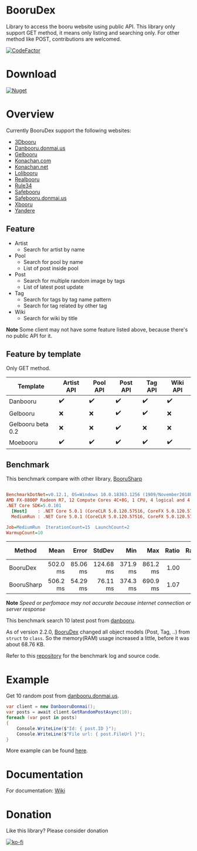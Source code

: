 # BooruDex

Library to access the booru website using public API. 
This library only support GET method, it means only listing and searching only. 
For other method like POST, contributions are welcomed.

[![CodeFactor](https://www.codefactor.io/repository/github/shiroechi/boorudex/badge?style=for-the-badge)](https://www.codefactor.io/repository/github/shiroechi/boorudex)

# Download

[![Nuget](https://img.shields.io/nuget/v/BooruDex?style=for-the-badge)](https://www.nuget.org/packages/BooruDex)

# Overview 

Currently BooruDex support the following websites:
- [3Dbooru](http://behoimi.org/)
- [Danbooru.donmai.us](https://danbooru.donmai.us/)
- [Gelbooru](http://gelbooru.com/)
- [Konachan.com](http://konachan.com/)
- [Konachan.net](http://konachan.net/)
- [Lolibooru](http://lolibooru.moe/)
- [Realbooru](http://realbooru.com/)
- [Rule34](https://rule34.xxx/)
- [Safebooru](https://safebooru.org/)
- [Safebooru.donmai.us](http://safebooru.donmai.us/)
- [Xbooru](https://xbooru.com/)
- [Yandere](https://yande.re/)

## Feature 
- Artist
  - Search for artist by name
- Pool
  - Search for pool by name 
  - List of post inside pool
- Post
  - Search for multiple random image by tags
  - List of latest post update
- Tag
  - Search for tags by tag name pattern
  - Search for tag related by other tag
- Wiki
  - Search for wiki by title

**Note**
Some client may not have some feature listed above, because there's no public API for it.

## Feature by template

Only GET method.

| Template | Artist API | Pool API | Post API | Tag API | Wiki API |
| --- | --- | --- | --- | --- | --- |
| Danbooru | ✔️ | ✔️ | ✔️ | ✔️ | ✔️ |
| Gelbooru | ❌ | ❌ | ✔️ | ✔️ | ❌ |
| Gelbooru beta 0.2 | ❌ | ❌ | ✔️ | ❌ | ❌ |
| Moebooru | ✔️ | ✔️ | ✔️ | ✔️ | ✔️ |

## Benchmark

This benchmark compare with other library, [BooruSharp](https://github.com/Xwilarg/BooruSharp)

``` ini

BenchmarkDotNet=v0.12.1, OS=Windows 10.0.18363.1256 (1909/November2018Update/19H2)
AMD FX-8800P Radeon R7, 12 Compute Cores 4C+8G, 1 CPU, 4 logical and 4 physical cores
.NET Core SDK=5.0.101
  [Host]    : .NET Core 5.0.1 (CoreCLR 5.0.120.57516, CoreFX 5.0.120.57516), X64 RyuJIT  [AttachedDebugger]
  MediumRun : .NET Core 5.0.1 (CoreCLR 5.0.120.57516, CoreFX 5.0.120.57516), X64 RyuJIT

Job=MediumRun  IterationCount=15  LaunchCount=2  
WarmupCount=10  

```
|     Method |     Mean |    Error |    StdDev |      Min |      Max | Ratio | RatioSD | Rank | Gen 0 | Gen 1 | Gen 2 | Allocated |
|----------- |---------:|---------:|----------:|---------:|---------:|------:|--------:|-----:|------:|------:|------:|----------:|
|   BooruDex | 502.0 ms | 85.06 ms | 124.68 ms | 371.9 ms | 861.2 ms |  1.00 |    0.00 |    1 |     - |     - |     - |  78.38 KB |
| BooruSharp | 506.2 ms | 54.29 ms |  76.11 ms | 374.3 ms | 690.9 ms |  1.07 |    0.33 |    1 |     - |     - |     - | 353.91 KB |

**Note**
*Speed or perfomace may not accurate because internet connection or server response*

This benchmark search 10 latest post from [danbooru](https://danbooru.donmai.us/).

As of version 2.2.0, [BooruDex](https://github.com/Shiroechi/BooruDex) changed all object models (Post, Tag, ..) from `struct` to `class`.
So the memory(RAM) usage increased a little, before it was about 68.76 KB. 

Refer to this [repository](https://github.com/Shiroechi/BooruDex.Test) for the benchmark log and source code.

# Example

Get 10 random post from [danbooru.donmai.us](https://danbooru.donmai.us/).

```C#
var client = new DanbooruDonmai();
var posts = await client.GetRandomPostAsync(10);
foreach (var post in posts)
{
    Console.WriteLine($"Id: { post.ID }");
    Console.WriteLine($"File url: { post.FileUrl }");
}
```

More example can be found [here](https://github.com/Shiroechi/BooruDex/wiki/Example).

# Documentation

For documentation: [Wiki](https://github.com/Shiroechi/BooruDex/wiki)

# Donation

Like this library? Please consider donation

[![ko-fi](https://www.ko-fi.com/img/githubbutton_sm.svg)](https://ko-fi.com/X8X81SP2L)

